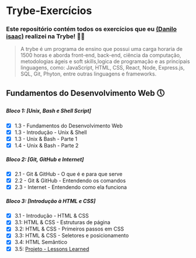 # Trybe-Exercícios

### Este repositório contém todos os exercícios que eu [(Danilo isaac)](https://www.linkedin.com/in/danilo-isaac-0034b1238/) realizei na Trybe! 👨‍💻
>A trybe é um programa de ensino que possui uma carga horaria de 1500 horas e aborda front-end, back-end, ciência da computação, metodologias ágeis e soft skills,logica de programação e as principais linguagens, como: JavaScript, HTML, CSS, React, Node, Express.js, SQL, Git, Phyton, entre outras linguagens e frameworks.

## Fundamentos do Desenvolvimento Web 🕔

##### Bloco 1: [Unix, Bash e Shell Script]
- [x] 1.3 - Fundamentos do Desenvolvimento Web
- [x] 1.3 - Introdução - Unix & Shell
- [x] 1.3 - Unix & Bash - Parte 1
- [x] 1.4 - Unix & Bash - Parte 2

##### Bloco 2: [Git, GitHub e Internet]
- [x] 2.1 - Git & GitHub  - O que é e para que serve
- [x] 2.2 - Git & GitHub - Entendendo os comandos
- [x] 2.3 - Internet - Entendendo como ela funciona

##### Bloco 3: [Introdução à HTML e CSS]
- [x] 3.1 - Introdução - HTML & CSS
- [x] 3.1: HTML & CSS - Estruturas de página  
- [x] 3.2: HTML & CSS - Primeiros passos em CSS                               
- [x] 3.3: HTML & CSS - Seletores e posicionamento
- [x] 3.4: HTML Semântico
- [x] 3.5: <a href="https://daniloisaac.github.io/Trybe-Exercicios//fundamentos/bloco-03-Introducao-Html-Css/project-lessons-learned/" target="_blank"> Projeto - Lessons Learned </a>
